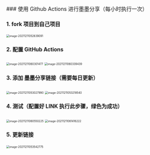 ﻿﻿﻿﻿### 使用 Github Actions 进行墨墨分享（每小时执行一次）

#### 1. fork 项目到自己项目

<img src="https://s2.loli.net/2021/12/11/aPhTgcLjlFiNnfd.png" alt="image-20211211052639091" style="zoom:50%;" />

#### 2. 配置 GitHub Actions

<img src="https://s2.loli.net/2021/12/11/gHLJ8NuWfAkyZci.png" alt="image-20211211060301477" style="zoom:50%;" />

<img src="../../../../AppData/Roaming/Typora/typora-user-images/image-20211211060339439.png" alt="image-20211211060339439" style="zoom:50%;" />

#### 3. 添加 墨墨分享链接（需要每日更新）

<img src="https://s2.loli.net/2021/12/11/B6h8mnM71HTOrPv.png" alt="image-20211211053027990" style="zoom:50%;" />

<img src="https://s2.loli.net/2021/12/11/dcuoPsZL52TgDAR.png" alt="image-20211211053218540" style="zoom:50%;" />

#### 4. 测试（配置好 LINK 执行此步骤，绿色为成功）

<img src="https://s2.loli.net/2021/12/11/peFCZBKS5qTxyXl.png" alt="image-20211211060550225" style="zoom:50%;" />

<img src="https://s2.loli.net/2021/12/11/ETbCdjOg8VIexfp.png" alt="image-20211211061416222" style="zoom:50%;" />

#### 5. 更新链接

<img src="https://s2.loli.net/2021/12/11/r8NYpROZiFajSoh.png" alt="image-20211211053542775" style="zoom: 50%;" />



